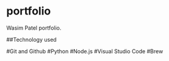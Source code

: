 # portfolio
Wasim Patel portfolio.

##Technology used

#Git and Github
#Python
#Node.js
#Visual Studio Code
#Brew